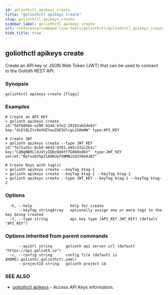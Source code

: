 ```yaml
---
id: goliothctl_apikeys_create
title: "goliothctl apikeys create"
slug: goliothctl_apikeys_create
sidebar_label: goliothctl apikeys create
url: /reference/command-line-tools/goliothctl/goliothctl_apikeys_create/
hide_title: true
---
```

## goliothctl apikeys create

Create an API key or JSON Web Token (JWT) that can be used to connect to the Golioth REST API.

### Synopsis


```
goliothctl apikeys create [flags]
```

### Examples

```
# Create an API KEY
> golioth apikeys create
id:"5df88b8e-e208-41d4-b7e2-29192ab5de83"  key:"dLEtQLItz9eSHZYwuZGE5UlcgL2GOmHW" type:API_KEY

# Create JWT
> golioth apikeys create --type JWT_KEY
id:"fe71a35c-0cb9-4643-9761-e95c332c2b1c"  key:"LQBgNB0LldJ4tyIDDzQd4tY7G060o8bV"  type:JWT_KEY  secret:"BpYxx835pZ1A8KUpfhWMNiGd1V0e0JB7"

# Create Keys with tag(s)
> golioth apikeys create --keyTag ktag-1
> golioth apikeys create --keyTag ktag-1 --keyTag ktag-2
> golioth apikeys create --type JWT_KEY --keyTag ktag-1 --keyTag ktag-2
```

### Options

```
  -h, --help                 help for create
      --keyTag stringArray   optionally assign one or more tags to the key being created
  -t, --type string          api key type [API_KEY JWT_KEY] (default "API_KEY")

```

### Options inherited from parent commands

```
      --apiUrl string      golioth api server url (default "https://api.golioth.io")
  -c, --config string      config file (default is $HOME/.golioth/.goliothctl.yaml)
      --projectId string   golioth project id
```

### SEE ALSO

* [goliothctl apikeys](/reference/command-line-tools/goliothctl/goliothctl_apikeys/)	 - Access API Keys information.

